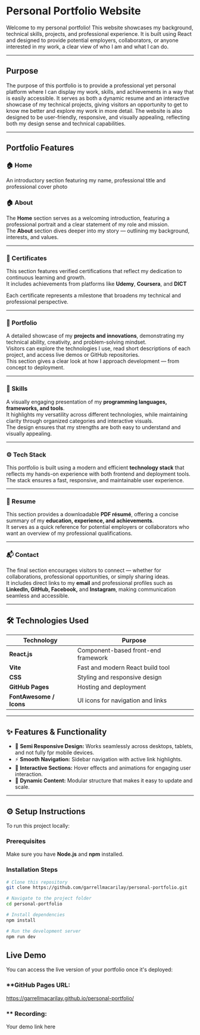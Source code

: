 #  Personal Portfolio Website

Welcome to my personal portfolio! This website showcases my background, technical skills, projects, and professional experience. It is built using React and designed to provide potential employers, collaborators, or anyone interested in my work, a clear view of who I am and what I can do.

---

## Purpose

The purpose of this portfolio is to provide a professional yet personal platform where I can display my work, skills, and achievements in a way that is easily accessible. It serves as both a dynamic resume and an interactive showcase of my technical projects, giving visitors an opportunity to get to know me better and explore my work in more detail. The website is also designed to be user-friendly, responsive, and visually appealing, reflecting both my design sense and technical capabilities.

---

## Portfolio Features

### 🏠 Home
An introductory section featuring my name, professional title and professional cover photo 

### 🏠 About
The **Home** section serves as a welcoming introduction, featuring a professional portrait and a clear statement of my role and mission.  
The **About** section dives deeper into my story — outlining my background, interests, and values.  

---

### 🪪 Certificates
This section features verified certifications that reflect my dedication to continuous learning and growth.  
It includes achievements from platforms like **Udemy**, **Coursera**, and **DICT**

Each certificate represents a milestone that broadens my technical and professional perspective.

---

### 💼 Portfolio
A detailed showcase of my **projects and innovations**, demonstrating my technical ability, creativity, and problem-solving mindset.  
Visitors can explore the technologies I use, read short descriptions of each project, and access live demos or GitHub repositories.  
This section gives a clear look at how I approach development — from concept to deployment.

---

### 🧠 Skills
A visually engaging presentation of my **programming languages, frameworks, and tools**.  
It highlights my versatility across different technologies, while maintaining clarity through organized categories and interactive visuals.  
The design ensures that my strengths are both easy to understand and visually appealing.

---

### ⚙️ Tech Stack
This portfolio is built using a modern and efficient **technology stack** that reflects my hands-on experience with both frontend and deployment tools.  
The stack ensures a fast, responsive, and maintainable user experience.

---

### 📄 Resume
This section provides a downloadable **PDF résumé**, offering a concise summary of my **education, experience, and achievements**.  
It serves as a quick reference for potential employers or collaborators who want an overview of my professional qualifications.

---

### 📬 Contact
The final section encourages visitors to connect — whether for collaborations, professional opportunities, or simply sharing ideas.  
It includes direct links to my **email** and professional profiles such as **LinkedIn, GitHub, Facebook,** and **Instagram**, making communication seamless and accessible.

---

## 🛠️ Technologies Used

| Technology | Purpose |
|-------------|----------|
| **React.js** | Component-based front-end framework |
| **Vite** | Fast and modern React build tool |
| **CSS** | Styling and responsive design |
| **GitHub Pages** | Hosting and deployment |
| **FontAwesome / Icons** | UI icons for navigation and links |

---

## ✨ Features & Functionality

- 🎨 **Semi Responsive Design:** Works seamlessly across desktops, tablets, and not fully fpr mobile devices. 
- ⚡ **Smooth Navigation:** Sidebar navigation with active link highlights.  
- 💬 **Interactive Sections:** Hover effects and animations for engaging user interaction.  
- 📁 **Dynamic Content:** Modular structure that makes it easy to update and scale.

---

## ⚙️ Setup Instructions
To run this project locally:

### **Prerequisites**
Make sure you have **Node.js** and **npm** installed.

### **Installation Steps**
```bash
# Clone this repository
git clone https://github.com/garrellmacarilay/personal-portfolio.git

# Navigate to the project folder
cd personal-portfolio

# Install dependencies
npm install

# Run the development server
npm run dev
```

## Live Demo
You can access the live version of your portfolio once it's deployed:

### **GitHub Pages URL:
https://garrellmacarilay.github.io/personal-portfolio/

### ** Recording:
Your demo link here
